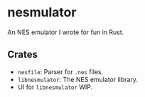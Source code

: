 # nesmulator

An NES emulator I wrote for fun in Rust.

## Crates

- `nesfile`: Parser for `.nes` files.
- `libnesmulator`: The NES emulator library.
- UI for `libnesmulator` WIP.
